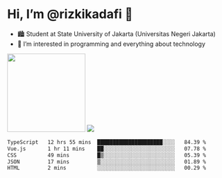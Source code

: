 # Hi, I’m @rizkikadafi 👋
- 🏙 Student at State University of Jakarta (Universitas Negeri Jakarta)
- 👀 I’m interested in programming and everything about technology
<img height="180em" src="https://github-readme-stats.vercel.app/api?username=rizkikadafi&show_icons=true&hide_border=true&&count_private=true&include_all_commits=true" />
<img src="https://github-readme-stats.vercel.app/api/top-langs/?username=rizkikadafi&show_icons=true&hide_border=true&&count_private=true&include_all_commits=true" />

<!--START_SECTION:waka-->

```txt
TypeScript   12 hrs 55 mins  █████████████████████░░░░   84.39 %
Vue.js       1 hr 11 mins    ██░░░░░░░░░░░░░░░░░░░░░░░   07.78 %
CSS          49 mins         █▒░░░░░░░░░░░░░░░░░░░░░░░   05.39 %
JSON         17 mins         ▒░░░░░░░░░░░░░░░░░░░░░░░░   01.89 %
HTML         2 mins          ░░░░░░░░░░░░░░░░░░░░░░░░░   00.29 %
```

<!--END_SECTION:waka-->

<!---
rizkikadafi/rizkikadafi is a ✨ special ✨ repository because its `README.md` (this file) appears on your GitHub profile.
You can click the Preview link to take a look at your changes.
--->
